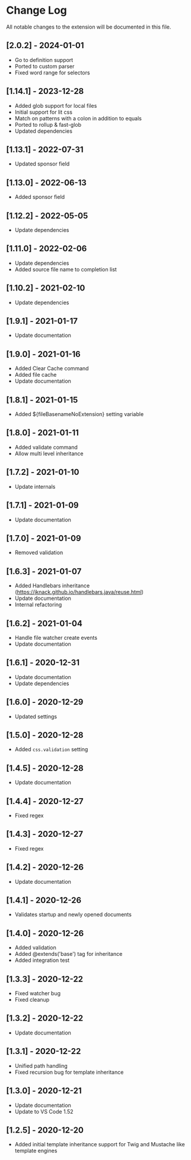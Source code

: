 # Change Log

All notable changes to the extension will be documented in this file.

## [2.0.2] - 2024-01-01

- Go to definition support
- Ported to custom parser
- Fixed word range for selectors

## [1.14.1] - 2023-12-28

- Added glob support for local files
- Initial support for lit css
- Match on patterns with a colon in addition to equals
- Ported to rollup & fast-glob
- Updated dependencies

## [1.13.1] - 2022-07-31

- Updated sponsor field

## [1.13.0] - 2022-06-13

- Added sponsor field

## [1.12.2] - 2022-05-05

- Update dependencies

## [1.11.0] - 2022-02-06

- Update dependencies
- Added source file name to completion list

## [1.10.2] - 2021-02-10

- Update dependencies

## [1.9.1] - 2021-01-17

- Update documentation

## [1.9.0] - 2021-01-16

- Added Clear Cache command
- Added file cache
- Update documentation

## [1.8.1] - 2021-01-15

- Added ${fileBasenameNoExtension} setting variable

## [1.8.0] - 2021-01-11

- Added validate command
- Allow multi level inheritance

## [1.7.2] - 2021-01-10

- Update internals

## [1.7.1] - 2021-01-09

- Update documentation

## [1.7.0] - 2021-01-09

- Removed validation

## [1.6.3] - 2021-01-07

- Added Handlebars inheritance (https://jknack.github.io/handlebars.java/reuse.html)
- Update documentation
- Internal refactoring

## [1.6.2] - 2021-01-04

- Handle file watcher create events
- Update documentation

## [1.6.1] - 2020-12-31

- Update documentation
- Update dependencies

## [1.6.0] - 2020-12-29

- Updated settings

## [1.5.0] - 2020-12-28

- Added `css.validation` setting

## [1.4.5] - 2020-12-28

- Update documentation

## [1.4.4] - 2020-12-27

- Fixed regex

## [1.4.3] - 2020-12-27

- Fixed regex

## [1.4.2] - 2020-12-26

- Update documentation

## [1.4.1] - 2020-12-26

- Validates startup and newly opened documents

## [1.4.0] - 2020-12-26

- Added validation
- Added @extends('base') tag for inheritance
- Added integration test

## [1.3.3] - 2020-12-22

- Fixed watcher bug
- Fixed cleanup

## [1.3.2] - 2020-12-22

- Update documentation

## [1.3.1] - 2020-12-22

- Unified path handling
- Fixed recursion bug for template inheritance

## [1.3.0] - 2020-12-21

- Update documentation
- Update to VS Code 1.52

## [1.2.5] - 2020-12-20

- Added initial template inheritance support for Twig and Mustache like template engines
